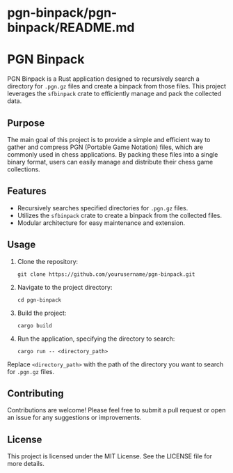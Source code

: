 # pgn-binpack/pgn-binpack/README.md

# PGN Binpack

PGN Binpack is a Rust application designed to recursively search a directory for `.pgn.gz` files and create a binpack from those files. This project leverages the `sfbinpack` crate to efficiently manage and pack the collected data.

## Purpose

The main goal of this project is to provide a simple and efficient way to gather and compress PGN (Portable Game Notation) files, which are commonly used in chess applications. By packing these files into a single binary format, users can easily manage and distribute their chess game collections.

## Features

- Recursively searches specified directories for `.pgn.gz` files.
- Utilizes the `sfbinpack` crate to create a binpack from the collected files.
- Modular architecture for easy maintenance and extension.

## Usage

1. Clone the repository:

   ```
   git clone https://github.com/yourusername/pgn-binpack.git
   ```

2. Navigate to the project directory:

   ```
   cd pgn-binpack
   ```

3. Build the project:

   ```
   cargo build
   ```

4. Run the application, specifying the directory to search:

   ```
   cargo run -- <directory_path>
   ```

Replace `<directory_path>` with the path of the directory you want to search for `.pgn.gz` files.

## Contributing

Contributions are welcome! Please feel free to submit a pull request or open an issue for any suggestions or improvements.

## License

This project is licensed under the MIT License. See the LICENSE file for more details.